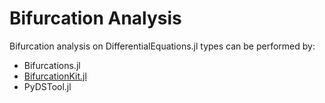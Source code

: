 # Bifurcation Analysis

Bifurcation analysis on DifferentialEquations.jl types can be performed by:

- Bifurcations.jl
- [BifurcationKit.jl](https://github.com/rveltz/BifurcationKit.jl)
- PyDSTool.jl
<!-- - DiffEqBiological.jl

If your system is a chemical reaction system, see the documentation at 
[DiffEqBiological.jl](https://github.com/JuliaDiffEq/DiffEqBiological.jl#making-bifurcation-diagram)
for quickly generating bifurcation plots. Bifurcations.jl can directly generate a `BifurcationProblem`
from an `ODEProblem`. PyDSTool.jl is no longer recommended. -->
